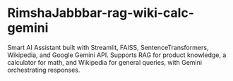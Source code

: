 # RimshaJabbbar-rag-wiki-calc-gemini
Smart AI Assistant built with Streamlit, FAISS, SentenceTransformers, Wikipedia, and Google Gemini API. Supports RAG for product knowledge, a calculator for math, and Wikipedia for general queries, with Gemini orchestrating responses.

